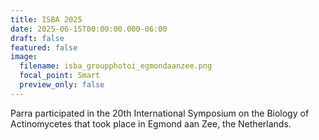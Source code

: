 ```yaml
---
title: ISBA 2025
date: 2025-06-15T00:00:00.000-06:00
draft: false
featured: false
image:
  filename: isba_groupphotoi_egmondaanzee.png
  focal_point: Smart
  preview_only: false
---
```

Parra participated in the 20th International Symposium on the Biology of Actinomycetes that took place in Egmond aan Zee, the Netherlands.
